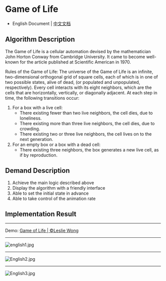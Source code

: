 # Game of Life

- English Document | [中文文档](https://github.com/Leslie-Wong-H/GameofLIfe/blob/master/docs/README_zh-CN.md)

## Algorithm Description

The Game of Life is a cellular automation devised by the mathematician John Horton Conway from Cambridge University. It came to become well-known for the article published at Scientific American in 1970.

Rules of the Game of Life: The universe of the Game of Life is an infinite, two-dimensional orthogonal grid of square cells, each of which is in one of two possible states, alive of dead, (or populated and unpopulated, respectively). Every cell interacts with its eight neighbors, which are the cells that are horizontally, vertically, or diagonally adjacent. At each step in time, the following transitions occur:

1. For a box with a live cell:
   - There existing fewer than two live neighbors, the cell dies, due to loneliness.
   - There existing more than three live neighbors, the cell dies, due to crowding.
   - There existing two or three live neighbors, the cell lives on to the next generation.
2. For an empty box or a box with a dead cell:
   - There existing three neighbors, the box generates a new live cell, as if by reproduction.

## Demand Description

1. Achieve the main logic described above
2. Display the algorithm with a friendly interface
3. Able to set the initial state in advance
4. Able to take control of the animation rate

## Implementation Result

---

Demo: [Game of Life | ©Leslie Wong](http://lesliewong.cn/gameoflife/)

---

![english1.jpg](https://i.loli.net/2020/02/26/ra496MIGvwdgoRL.jpg)

---

![English2.jpg](https://i.loli.net/2020/02/26/fC9l4WgoOpmeAT5.jpg)

---

![English3.jpg](https://i.loli.net/2020/02/26/RzFCfDMW4jZulPd.jpg)
